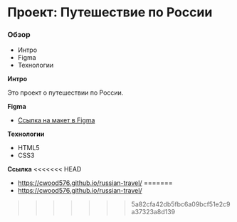 # Проект: Путешествие по России

### Обзор
* Интро
* Figma
* Технологии

**Интро**

Это проект о путешествии по России.

**Figma**

* [Ссылка на макет в Figma](https://www.figma.com/file/5S2WSbEFL6awjVWJ0NWL8Q/Sprint-3_-Russia-_-desktop-mobile?node-id=28503%3A0)

**Технологии**
* HTML5
* CSS3

**Ссылка**
<<<<<<< HEAD
* https://cwood576.github.io/russian-travel/
=======
* https://cwood576.github.io/russian-travel/
>>>>>>> 5a82cfa42db5fbc6a09bcf51e2c9a37323a8d139
